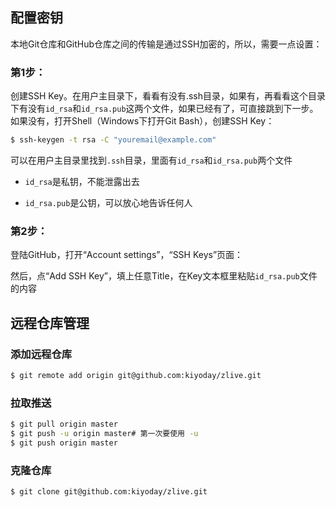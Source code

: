 ## 配置密钥

本地Git仓库和GitHub仓库之间的传输是通过SSH加密的，所以，需要一点设置：

### 第1步：

创建SSH Key。在用户主目录下，看看有没有.ssh目录，如果有，再看看这个目录下有没有`id_rsa`和`id_rsa.pub`这两个文件，如果已经有了，可直接跳到下一步。如果没有，打开Shell（Windows下打开Git Bash），创建SSH Key：

```bash
$ ssh-keygen -t rsa -C "youremail@example.com"
```

可以在用户主目录里找到`.ssh`目录，里面有`id_rsa`和`id_rsa.pub`两个文件

- `id_rsa`是私钥，不能泄露出去

- `id_rsa.pub`是公钥，可以放心地告诉任何人

### 第2步：

登陆GitHub，打开“Account settings”，“SSH Keys”页面：

然后，点“Add SSH Key”，填上任意Title，在Key文本框里粘贴`id_rsa.pub`文件的内容

## 远程仓库管理

### 添加远程仓库

```bash
$ git remote add origin git@github.com:kiyoday/zlive.git
```

### 拉取推送

```bash
$ git pull origin master
$ git push -u origin master# 第一次要使用 -u
$ git push origin master
```

### 克隆仓库

```bash
$ git clone git@github.com:kiyoday/zlive.git
```